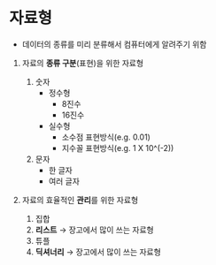 # 자료형

- 데이터의 종류를 미리 분류해서 컴퓨터에게 알려주기 위함

1. 자료의 **종류 구분**(표현)을 위한 자료형

   1. 숫자
      - 정수형
        - 8진수
        - 16진수
      - 실수형
        - 소수점 표현방식(e.g. 0.01)
        - 지수꼴 표현방식(e.g. 1 X 10^(-2))
   2. 문자
      - 한 글자
      - 여러 글자

2. 자료의 효율적인 **관리**를 위한 자료형

   1. 집합
   2. **리스트** → 장고에서 많이 쓰는 자료형
   3. 튜플
   4. **딕셔너리** → 장고에서 많이 쓰는 자료형
